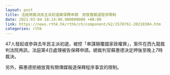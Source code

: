 ```yaml
---
layout: post
title: 法庭將裁決民主派初選案保釋申請　拒放寬報道程序限制
date: 2021-03-04 18:14:06.000000000 +08:00
link: https://news.rthk.hk/rthk/ch/component/k2/1578761-20210304.htm
categories: rthk
---
```


47人發起或參與去年民主派初選，被控「串謀顛覆國家政權罪」，案件在西九龍裁判法院再訊，法庭第4日處理被告保釋申請。總裁判官蘇惠德決定押後至晚上7時裁決。

另外，蘇惠德拒絕放寬有關傳媒報道保釋程序事宜的限制。
